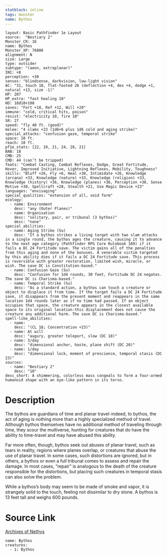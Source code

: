 ```yaml
---
statblock: inline
tags: monster
name: Bythos
---
```

```statblock
layout: Basic Pathfinder 1e Layout
source:  "Bestiary 2"
Monster_CR: 16
name: Bythos
Monster_XP: 76800
alignment: N
size: Large
type: outsider
subtype: "(aeon, extraplanar)"
INI: +8
perception: +30
senses: "blindsense, darkvision, low-light vision"
AC: "31, touch 18, flat-footed 26 (deflection +4, dex +4, dodge +1, natural +13, size -1)"
HP: 207
HP_extra: "fast healing 10"
HD: 18d10+108
saves: "Fort +18, Ref +12, Will +20"
immune: "cold, critical hits, poison"
resist: "electricity 10, fire 10"
SR: 27
speed: "fly 40 ft. (good)"
melee: "4 slams +23 (1d6+6 plus 1d6 cold and aging strike)"
special_attacks: "confusion gaze, temporal strike"
space: 10 ft.
reach: 10 ft.
pf1e_stats: [22, 19, 21, 24, 28, 21]
BAB: 18
CMB: 25
CMD: 44 (can’t be tripped)
feats: "Combat Casting, Combat Reflexes, Dodge, Great Fortitude, Hover, Improved Initiative, Lightning Reflexes, Mobility, Toughness"
skills: "Bluff +26, Fly +6, Heal +30, Intimidate +26, Knowledge (arcana) +33, Knowledge (nature) +33, Knowledge (religion) +33, Knowledge (history) +36, Knowledge (planes) +36, Perception +30, Sense Motive +30, Spellcraft +28, Stealth +21, Use Magic Device +23"
languages: "envisaging"
special_qualities: "extension of all, void form"
ecology:
  - name: Environment
    desc: "any (Outer Planes)"
  - name: Organisation
    desc: "solitary, pair, or tribunal (3 bythos)"
    desc: "none"
special_abilities:
  - name: Aging Strike (Su)
    desc: "If a bythos strikes a living target with two slam attacks in a single round, the bythos ages the creature, causing it to advance to the next age category (Pathfinder RPG Core Rulebook 169) if it fails a DC 24 Fortitude save. The victim gains all of the penalties from this aging and none of the bonuses. A venerable victim targeted by this ability dies if it fails a DC 24 Fortitude save. This process is reversible with greater restoration, limited wish, miracle, or wish. The save DC is Constitution-based."
  - name: Confusion Gaze (Su)
    desc: "Confusion for 1d4 rounds, 30 feet, Fortitude DC 24 negates. The save DC is Charisma-based."
  - name: Temporal Strike (Su)
    desc: "As a standard action, a bythos can touch a creature or object to displace it from time. If the target fails a DC 24 Fortitude save, it disappears from the present moment and reappears in the same location 1d4 rounds later as if no time had passed. If an object occupies that space, the creature appears in the closest available space to its original location-this displacement does not cause the creature any additional harm. The save DC is Charisma-based."
spell-like_abilities:
  - name:
    desc: "(CL 18; Concentration +23)"
  - name: At will
    desc: "augury, greater teleport, slow (DC 18)"
  - name: 3/day
    desc: "dimensional anchor, haste, plane shift (DC 20)"
  - name: 1/day
    desc: "dimensional lock, moment of prescience, temporal stasis (DC 23)"
sources:
  - name: "Bestiary 2"
    desc: "10"
desc_short: A shimmering, colorless mass congeals to form a four-armed humanoid shape with an eye-like pattern in its torso. 
```
# Description
The bythos are guardians of time and planar travel-indeed, to bythos, the act of aging is nothing more than a highly specialized method of travel. Although bythos themselves have no additional method of traveling through time, they scour the multiverse, hunting for creatures that do have the ability to time-travel and may have abused this ability. 

Far more often, though, bythos seek out abuses of planar travel, such as tears in reality, regions where planes overlap, or creatures that abuse the use of planar travel. In some cases, such distortions are ignored, but in others, a bythos or even a full tribunal comes to assess and repair the damage. In most cases, “repair” is analogous to the death of the creature responsible for the distortions, but placing such creatures in temporal stasis can also solve the problem. 

While a bythos’s body may seem to be made of smoke and vapor, it is strangely solid to the touch, feeling not dissimilar to dry stone. A bythos is 13 feet tall and weighs 600 pounds.
# Source Link
[Archives of Nethys](https://aonprd.com/MonsterDisplay.aspx?ItemName=Bythos)
```encounter-table
name: Bythos
creatures:
  - 1: Bythos
```
